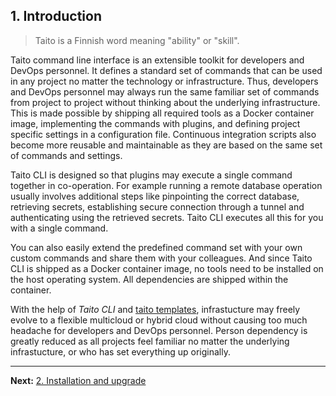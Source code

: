 ## 1. Introduction

> Taito is a Finnish word meaning "ability" or "skill".

Taito command line interface is an extensible toolkit for developers and DevOps personnel. It defines a standard set of commands that can be used in any project no matter the technology or infrastructure. Thus, developers and DevOps personnel may always run the same familiar set of commands from project to project without thinking about the underlying infrastructure. This is made possible by shipping all required tools as a Docker container image, implementing the commands with plugins, and defining project specific settings in a configuration file. Continuous integration scripts also become more reusable and maintainable as they are based on the same set of commands and settings.

Taito CLI is designed so that plugins may execute a single command together in co-operation. For example running a remote database operation usually involves additional steps like pinpointing the correct database, retrieving secrets, establishing secure connection through a tunnel and authenticating using the retrieved secrets. Taito CLI executes all this for you with a single command.

You can also easily extend the predefined command set with your own custom commands and share them with your colleagues. And since Taito CLI is shipped as a Docker container image, no tools need to be installed on the host operating system. All dependencies are shipped within the container.

With the help of *Taito CLI* and [taito templates](https://github.com/TaitoUnited/taito-cli/tree/master/docs/templates.md), infrastucture may freely evolve to a flexible multicloud or hybrid cloud without causing too much headache for developers and DevOps personnel. Person dependency is greatly reduced as all projects feel familiar no matter the underlying infrastucture, or who has set everything up originally.

---

**Next:** [2. Installation and upgrade](02-installation.md)
